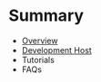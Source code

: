 # Summary

* [Overview](documentation.md)
* [Development Host](development_host.md)
* Tutorials
* FAQs

